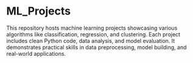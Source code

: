 # ML_Projects
This repository hosts machine learning projects showcasing various algorithms like classification, regression, and clustering. Each project includes clean Python code, data analysis, and model evaluation. It demonstrates practical skills in data preprocessing, model building, and real-world applications.
